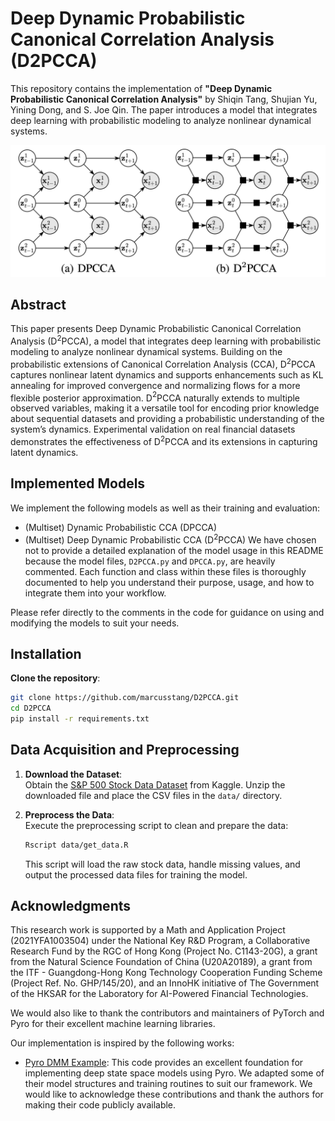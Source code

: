 # Deep Dynamic Probabilistic Canonical Correlation Analysis (D2PCCA)

This repository contains the implementation of **"Deep Dynamic Probabilistic Canonical Correlation Analysis"** by Shiqin Tang, Shujian Yu, Yining Dong, and S. Joe Qin. The paper introduces a model that integrates deep learning with probabilistic modeling to analyze nonlinear dynamical systems.

![graphical_model](Images/main_fig.png)

## Abstract
This paper presents Deep Dynamic Probabilistic Canonical Correlation Analysis (D$^2$PCCA), a model that integrates deep learning with probabilistic modeling to analyze nonlinear dynamical systems. Building on the probabilistic extensions of Canonical Correlation Analysis (CCA), D$^2$PCCA captures nonlinear latent dynamics and supports enhancements such as KL annealing for improved convergence and normalizing flows for a more flexible posterior approximation. D$^2$PCCA naturally extends to multiple observed variables, making it a versatile tool for encoding prior knowledge about sequential datasets and providing a probabilistic understanding of the system’s dynamics. Experimental validation on real financial datasets demonstrates the effectiveness of D$^2$PCCA and its extensions in capturing latent dynamics.

## Implemented Models
We implement the following models as well as their training and evaluation:
- (Multiset) Dynamic Probabilistic CCA (DPCCA) 
- (Multiset) Deep Dynamic Probabilistic CCA (D$^2$PCCA)
We have chosen not to provide a detailed explanation of the model usage in this README because the model files, `D2PCCA.py` and `DPCCA.py`, are heavily commented. Each function and class within these files is thoroughly documented to help you understand their purpose, usage, and how to integrate them into your workflow. 

Please refer directly to the comments in the code for guidance on using and modifying the models to suit your needs.

## Installation

**Clone the repository**:
```bash
git clone https://github.com/marcusstang/D2PCCA.git
cd D2PCCA
pip install -r requirements.txt
```

## Data Acquisition and Preprocessing

1. **Download the Dataset**:  
   Obtain the [S&P 500 Stock Data Dataset](https://www.kaggle.com/datasets/camnugent/sandp500) from Kaggle. Unzip the downloaded file and place the CSV files in the `data/` directory.

2. **Preprocess the Data**:  
   Execute the preprocessing script to clean and prepare the data:
   ```bash
   Rscript data/get_data.R
   ```
   This script will load the raw stock data, handle missing values, and output the processed data files for training the model.


## Acknowledgments

This research work is supported by a Math and Application Project (2021YFA1003504) under the National Key R&D Program, a Collaborative Research Fund by the RGC of Hong Kong (Project No. C1143-20G), a grant from the Natural Science Foundation of China (U20A20189), a grant from the ITF - Guangdong-Hong Kong Technology Cooperation Funding Scheme (Project Ref. No. GHP/145/20), and an InnoHK initiative of The Government of the HKSAR for the Laboratory for AI-Powered Financial Technologies.

We would also like to thank the contributors and maintainers of PyTorch and Pyro for their excellent machine learning libraries.

Our implementation is inspired by the following works:

- [Pyro DMM Example](https://github.com/pyro-ppl/pyro/blob/dev/examples/dmm.py): This code provides an excellent foundation for implementing deep state space models using Pyro. We adapted some of their model structures and training routines to suit our framework. We would like to acknowledge these contributions and thank the authors for making their code publicly available.



